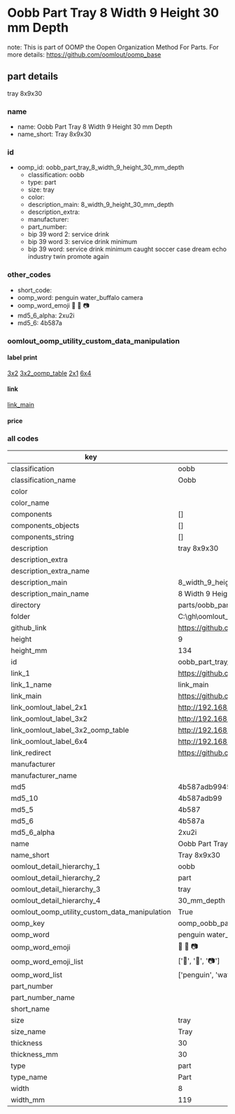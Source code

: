 # Oobb Part Tray 8 Width 9 Height 30 mm Depth  

note: This is part of OOMP the Oopen Organization Method For Parts. For more details: https://github.com/oomlout/oomp_base

##  part details
  



tray 8x9x30



### name
* name: Oobb Part Tray 8 Width 9 Height 30 mm Depth
* name_short: Tray 8x9x30 
### id
* oomp_id: oobb_part_tray_8_width_9_height_30_mm_depth
  * classification: oobb
  * type: part
  * size: tray
  * color: 
  * description_main: 8_width_9_height_30_mm_depth
  * description_extra: 
  * manufacturer: 
  * part_number: 
  * bip 39 word 2: service drink
  * bip 39 word 3: service drink minimum
  * bip 39 word: service drink minimum caught soccer case dream echo industry twin promote again

### other_codes
* short_code: 
* oomp_word: penguin water_buffalo camera
* oomp_word_emoji :penguin: :water_buffalo: :camera:
* md5_6_alpha: 2xu2i
* md5_6: 4b587a






### oomlout_oomp_utility_custom_data_manipulation
#### label print
[3x2](http://192.168.1.245:1112/?label=oomp%202xu2i)
[3x2_oomp_table](http://192.168.1.108:1112/?label=oomp%202xu2i)
[2x1](http://192.168.1.242:1112/?label=oomp%202xu2i)
[6x4](http://192.168.1.55:1112/?label=oomp%202xu2i)    

#### link

[link_main](https://github.com/oomlout/oomlout_oobb_version_4_generated_parts/tree/main/navigation_oomp/oobb/part/tray/8_width_9_height_30_mm_depth/part)                              

#### price







### all codes 
| key | value |  
| --- | --- |  
| classification | oobb |  
| classification_name | Oobb |  
| color |  |  
| color_name |  |  
| components | [] |  
| components_objects | [] |  
| components_string | [] |  
| description | tray 8x9x30 |  
| description_extra |  |  
| description_extra_name |  |  
| description_main | 8_width_9_height_30_mm_depth |  
| description_main_name | 8 Width 9 Height 30 mm Depth |  
| directory | parts/oobb_part_tray_8_width_9_height_30_mm_depth |  
| folder | C:\gh\oomlout_oobb_version_4_generated_parts\parts\oobb_part_tray_8_width_9_height_30_mm_depth |  
| github_link | https://github.com/oomlout/oomlout_oomp_part_src/tree/main/parts/oobb_part_tray_8_width_9_height_30_mm_depth |  
| height | 9 |  
| height_mm | 134 |  
| id | oobb_part_tray_8_width_9_height_30_mm_depth |  
| link_1 | https://github.com/oomlout/oomlout_oobb_version_4_generated_parts/tree/main/navigation_oomp/oobb/part/tray/8_width_9_height_30_mm_depth/part |  
| link_1_name | link_main |  
| link_main | https://github.com/oomlout/oomlout_oobb_version_4_generated_parts/tree/main/navigation_oomp/oobb/part/tray/8_width_9_height_30_mm_depth/part |  
| link_oomlout_label_2x1 | http://192.168.1.242:1112/?label=oomp%202xu2i |  
| link_oomlout_label_3x2 | http://192.168.1.245:1112/?label=oomp%202xu2i |  
| link_oomlout_label_3x2_oomp_table | http://192.168.1.108:1112/?label=oomp%202xu2i |  
| link_oomlout_label_6x4 | http://192.168.1.55:1112/?label=oomp%202xu2i |  
| link_redirect | https://github.com/oomlout/oomlout_oobb_version_4_generated_parts/tree/main/parts/oobb_tray_08_09_30 |  
| manufacturer |  |  
| manufacturer_name |  |  
| md5 | 4b587adb9945e8508ce6e2471a10c621 |  
| md5_10 | 4b587adb99 |  
| md5_5 | 4b587 |  
| md5_6 | 4b587a |  
| md5_6_alpha | 2xu2i |  
| name | Oobb Part Tray 8 Width 9 Height 30 mm Depth |  
| name_short | Tray 8x9x30  |  
| oomlout_detail_hierarchy_1 | oobb |  
| oomlout_detail_hierarchy_2 | part |  
| oomlout_detail_hierarchy_3 | tray |  
| oomlout_detail_hierarchy_4 | 30_mm_depth |  
| oomlout_oomp_utility_custom_data_manipulation | True |  
| oomp_key | oomp_oobb_part_tray_8_width_9_height_30_mm_depth |  
| oomp_word | penguin water_buffalo camera |  
| oomp_word_emoji | :penguin: :water_buffalo: :camera: |  
| oomp_word_emoji_list | [':penguin:', ':water_buffalo:', ':camera:'] |  
| oomp_word_list | ['penguin', 'water_buffalo', 'camera'] |  
| part_number |  |  
| part_number_name |  |  
| short_name |  |  
| size | tray |  
| size_name | Tray |  
| thickness | 30 |  
| thickness_mm | 30 |  
| type | part |  
| type_name | Part |  
| width | 8 |  
| width_mm | 119 |  
